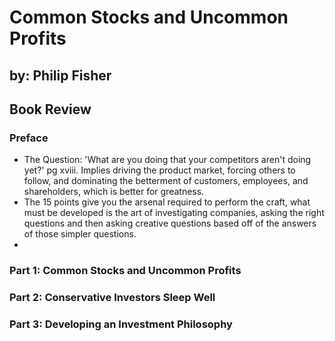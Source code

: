 # Common Stocks and Uncommon Profits 
## by: Philip Fisher

## Book Review

### Preface

  - The Question: 'What are you doing that your competitors aren't doing yet?' pg xviii. Implies driving the product market, forcing others to follow, and dominating the betterment of customers, employees, and shareholders, which is better for greatness.
  - The 15 points give you the arsenal required to perform the craft, what must be developed is the art of investigating companies, asking the right questions and then asking creative questions based off of the answers of those simpler questions.
  - 
### Part 1: Common Stocks and Uncommon Profits

### Part 2: Conservative Investors Sleep Well

### Part 3: Developing an Investment Philosophy
